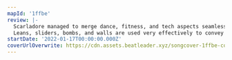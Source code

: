 ```yaml
---
mapId: '1ffbe'
review: |-
  Scarladore managed to merge dance, fitness, and tech aspects seamlessly, resulting in an interesting and refreshing map!
  Leans, sliders, bombs, and walls are used very effectively to convey movement and create emphasis, turning this map into a fun dance experience that will leave you sweating afterwards.
startDate: '2022-01-17T00:00:00.000Z'
coverUrlOverwrite: https://cdn.assets.beatleader.xyz/songcover-1ffbe-cover.jpg
---
```

